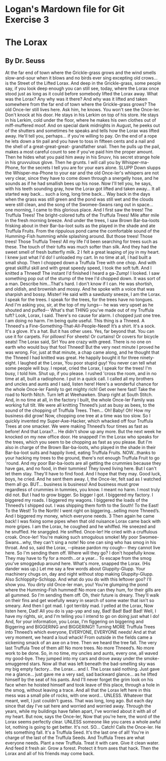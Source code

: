 # Logan's Mardown file for Git Exercise 3

# The Lorax
## By Dr. Seuss

At the far end of town where the Grickle-grass grows and the wind smells slow-and-sour when it blows and no
birds ever sing excepting old crows... is the Street of the Lifted Lorax.
And deep in the Grickle-grass, some people say, if you look deep enough you can still see, today, where the
Lorax once stood just as long as it could before somebody lifted the Lorax away.
What was the Lorax? Any why was it there? And why was it lifted and taken somewhere from the far end of
town where the Grickle-grass grows? The old Once-ler still lives here.
Ask him, he knows.
You won't see the Once-ler. Don't knock at his door. He stays in his Lerkim on top of his store. He stays in his
Lerkim, cold under the floor, where he makes his own clothes out of miff-muffered moof. And on special dank
midnights in August, he peeks out of the shutters and sometimes he speaks and tells how the Lorax was lifted
away. He'll tell you, perhaps... if you're willing to pay.
On the end of a rope he lets down a tin pail and you have to toss in fifteen cents and a nail and the shell of a
great-great-great- grandfather snail.
Then he pulls up the pail, makes a most careful count to see if you've paid him the proper amount. Then he
hides what you paid him away in his Snuvv, his secret strange hole in his gruvvulous glove. Then he grunts. I
will call you by Whisper-ma-Phone, for the secrets I tell you are for your ears alone.
SLUPP Down slupps the Whisper-ma-Phone to your ear and the old Once-ler's whispers are not very clear,
since they have to come down through a snergelly hose, and he sounds as if he had smallish bees up his nose.
Now I'll tell you, he says, with his teeth sounding gray, how the Lorax got lifted and taken away... It all started
way back... such a long, long time back...
Way back in the days when the grass was still green and the pond was still wet and the clouds were still clean,
and the song of the Swomee-Swans rang out in space... one morning, I came to this glorious place. And I first
saw the trees! The Truffula Trees! The bright-colored tufts of the Truffula Trees! Mile after mile in the fresh
morning breeze.
And under the trees, I saw Brown Bar-ba-loots frisking about in their Bar-ba-loot suits as the played in the
shade and ate Truffula Fruits. From the rippulous pond came the comfortable sound of the Humming-Fish
humming while splashing around.
But those trees! Those trees! Those Truffula Trees! All my life I'd been searching for trees such as these. The
touch of their tufts was much softer than silk. And they had the sweet smell of fresh butterfly milk.
2
I felt a great leaping of joy in my heart. I knew just what I'd do! I unloaded my cart. In no time at all, I had built
a small shop. Then I chopped down a Truffula Tree with one chop. And with great skillful skill and with great
speedy speed, I took the soft tuft. And I knitted a Thneed!
The instant I'd finished I heard a ga-Zump! I looked. I saw something pop out of the stump of the tree I'd
chopped down. It was sort of a man. Describe him...That's hard. I don't know if I can. He was shortish, and
oldish, and brownish and mossy. And he spoke with a voice that was sharpish and bossy.
Mister! He said with a sawdusty sneeze, I am the Lorax. I speak for the trees. I speak for the trees, for the trees
have no tongues. And I'm asking you, sir, at the top of my lungs-- he was very upset as he shouted and puffed--
What's that THING you've made out of my Truffula tuft?
Look, Lorax, I said. There's no cause for alarm. I chopped just one tree. I am doing no harm. I'm being quite
useful. This thing is a Thneed. A Thneed's a Fine-Something-That-All-People-Need! It’s a shirt. It's a sock. It's a
glove. It's a hat. But it has other uses. Yes, far beyond that. You can use it for carpets. For pillows! For sheets!
Or curtains! Or covers for bicycle seats! The Lorax said, Sir! You are crazy with greed. There is no one on earth
who would buy that fool Thneed!
But the very next minute I proved he was wrong. For, just at that minute, a chap came along, and he thought
that the Thneed I had knitted was great. He happily bought it for three ninety-eight. I laughed at the Lorax, You
poor stupid guy! You never can tell what some people will buy.
I repeat, cried the Lorax, I speak for the trees!
I'm busy, I told him. Shut up, if you please. I rushed 'cross the room, and in no time at all, built a radiophone. I
put in a quick call. I called all my brothers and uncles and aunts and I said, listen here! Here's a wonderful
chance for the whole Once-ler Family to get mighty rich! Get over here fast! Take the road to North Nitch. Turn
left at Weehawken. Sharp right at South Stitch.
And, in no time at all, in the factory I built, the whole Once-ler Family was working full tilt. We were all knitting
Thneed’s just as busy as bees, to the sound of the chopping of Truffula Trees.
Then... Oh! Baby! Oh! How my business did grow! Now, chopping one tree at a time was too slow. So I quickly
invented my Super-Axe-Hacker, which whacked off four Truffula Trees at one smacker. We were making
Thneed’s four times as fast as before! And that Lorax?... He didn't show up any more.
But the next week he knocked on my new office door. He snapped! I'm the Lorax who speaks for the trees,
which you seem to be chopping as fast as you please. But I'm also in charge of the Brown Bar-ba-loots, who
played in the shade in their Bar-ba-loot suits and happily lived, eating Truffula Fruits. NOW...thanks to your
hacking my trees to the ground, there's not enough Truffula Fruit to go 'round.
And my poor Bar-ba-loots are all getting the crummies because they have gas, and no food, in their tummies!
They loved living here. But I can't let them stay. They'll have to find food. And I hope that they may. Good luck,
boys, he cried. And he sent them away.
I, the Once-ler, felt sad as I watched them all go. BUT... business is business! And business must grow
regardless of crummies in tummies, you know.
I meant no harm. I most truly did not. But I had to grow bigger. So bigger I got. I biggered my factory. I
biggered my roads. I biggered my wagons. I biggered the loads of the Thneed’s I shipped out. I was shipping
them forth to the South! To the East! To the West! To the North! I went right on biggering...selling more
Thneed’s. And I biggered my money, which everyone needs.
3
Then again he came back! I was fixing some pipes when that old nuisance Lorax came back with more gripes. I
am the Lorax, he coughed and he whiffed. He sneezed and he snuffled. He snarggled. He sniffed. Once-ler! He
cried with a cruffulous croak. Once-ler! You're making such smogulous smoke!
My poor Swomee-Swans...why, they can't sing a note! No one can sing who has smog in his throat. And so, said
the Lorax, --please pardon my cough-- they cannot live here. So I'm sending them off. Where will they go? I
don't hopefully know. They may have to fly for a month...or a year... To escape from the smog you've smoggedup around here.
What's more, snapped the Lorax. (His dander was up.) Let me say a few words about Gluppity-Glupp.
Your machinery chugs on, day and night without stop making Gluppity-Glupp. Also Schloppity-Schlopp. And
what do you do with this leftover goo? I'll show you. You dirty old Once-ler man, you!
You're glumping the pond where the Humming-Fish hummed! No more can they hum, for their gills are all
gummed. So I'm sending them off. Oh, their future is dreary. They'll walk on their fins and get woefully weary
in search of some water that isn't so smeary.
And then I got mad. I got terribly mad. I yelled at the Lorax, Now listen here, Dad! All you do is yap-yap and
say, Bad! Bad! Bad! Bad! Well, I have my rights, sir, and I'm telling you I intend to go on doing just what I do!
And, for your information, you Lorax, I'm figgering on biggering and Biggering and BIGGERING and
BIGGERING!! Turning MORE Truffula Trees into Thneed’s which everyone, EVERYONE, EVERYONE
needs!
And at that very moment, we heard a loud whack! From outside in the fields came a sickening smack of an axe
on a tree. Then we heard the tree fall. The very last Truffula Tree of them all! No more trees. No more Thneed’s.
No more work to be done. So, in no time, my uncles and aunts, every one, all waved my good-bye. They jumped
into my cars and drove away under the smoke-smuggered stars.
Now all that was left beneath the bad-smelling sky was my big empty factory... the Lorax... and I.
The Lorax said nothing. Just gave me a glance... just gave me a very sad, sad backward glance... as he lifted
himself by the seat of his pants. And I'll never forget the grim look on his face when he hoisted himself and took
leave of this place, through a hole in the smog, without leaving a trace. And all that the Lorax left here in this
mess was a small pile of rocks, with one word... UNLESS.
Whatever that meant, well, I just couldn't guess.
That was long, long ago. But each day since that day I've sat here and worried and worried away. Through the
years, while my buildings have fallen apart, I've worried about it with all of my heart.
But now, says the Once-ler, Now that you're here, the word of the Lorax seems
perfectly clear. UNLESS someone like you cares a whole awful lot, nothing is
going to get better. It's not.
SO... Catch! Calls the Once-ler. He lets something fall. It's a Truffula Seed. It's the last one of all! You're in
charge of the last of the Truffula Seeds. And Truffula Trees are what everyone needs. Plant a new Truffula.
Treat it with care. Give it clean water. And feed it fresh air. Grow a forest. Protect it from axes that hack. Then
the Lorax and all of his friends may come back. 